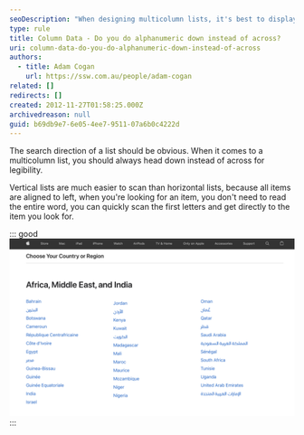 ```yaml
---
seoDescription: "When designing multicolumn lists, it's best to display data vertically instead of horizontally for better readability and faster scanning."
type: rule
title: Column Data - Do you do alphanumeric down instead of across?
uri: column-data-do-you-do-alphanumeric-down-instead-of-across
authors:
  - title: Adam Cogan
    url: https://ssw.com.au/people/adam-cogan
related: []
redirects: []
created: 2012-11-27T01:58:25.000Z
archivedreason: null
guid: b69db9e7-6e05-4ee7-9511-07a6b0c4222d
---
```

The search direction of a list should be obvious. When it comes to a multicolumn list, you should always head down instead of across for legibility.

Vertical lists are much easier to scan than horizontal lists, because all items are aligned to left, when you're looking for an item, you don't need to read the entire word, you can quickly scan the first letters and get directly to the item you look for. 

<!--endintro-->

::: good
![Figure: Good example - Apple.com lists countries in columns vertically](appledotcom-verticall.png)
:::

